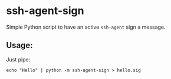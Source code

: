 # ssh-agent-sign
Simple Python script to have an active `ssh-agent` sign a message.

## Usage:

Just pipe:

    echo "Hello" | python -m ssh-agent-sign > hello.sig
